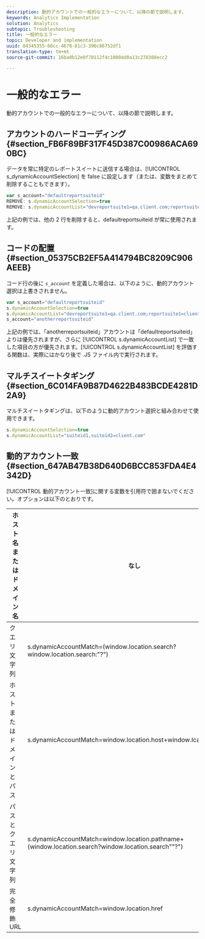 ```yaml
---
description: 動的アカウントでの一般的なエラーについて、以降の節で説明します。
keywords: Analytics Implementation
solution: Analytics
subtopic: Troubleshooting
title: 一般的なエラー
topic: Developer and implementation
uuid: 04345355-60cc-4678-81c3-390c86752df1
translation-type: tm+mt
source-git-commit: 16ba0b12e0f70112f4c10804d0a13c278388ecc2

---
```



# 一般的なエラー

動的アカウントでの一般的なエラーについて、以降の節で説明します。

## アカウントのハードコーディング {#section_FB6F89BF317F45D387C00986ACA690BC}

データを常に特定のレポートスイートに送信する場合は、[!UICONTROL s_dynamicAccountSelection] を false に設定します（または、変数をまとめて削除することもできます）。

```js
var s_account="defaultreportsuiteid" 
REMOVE: s.dynamicAccountSelection=true 
REMOVE: s.dynamicAccountList="devreportsuite1=qa.client.com;reportsuite1=client.com" 
```

上記の例では、他の 2 行を削除すると、defaultreportsuiteid が常に使用されます。

## コードの配置 {#section_05375CB2EF5A414794BC8209C906AEEB}

コード行の後に *`s_account`* を定義した場合は、以下のように、動的アカウント選択は上書きされません。

```js
var s_account="defaultreportsuiteid" 
s.dynamicAccountSelection=true 
s.dynamicAccountList="devreportsuite1=qa.client.com;reportsuite1=client.com" 
s_account="anotherreportsuiteid" 
```

上記の例では、「anotherreportsuiteid」アカウントは「defaultreportsuiteid」よりは優先されますが、さらに [!UICONTROL s.dynamicAccountList] で一致した項目の方が優先されます。[!UICONTROL s.dynamicAccountList] を評価する関数は、実際にはかなり後で .JS ファイル内で実行されます。

## マルチスイートタギング {#section_6C014FA9B87D4622B483BCDE4281D2A9}

マルチスイートタギングは、以下のように動的アカウント選択と組み合わせて使用できます。

```js
s.dynamicAccountSelection=true 
s.dynamicAccountList="suiteid1,suiteid2=client.com" 
```

## 動的アカウント一致 {#section_647AB47B38D640D6BCC853FDA4E4342D}

[!UICONTROL 動的アカウント一致]に関する変数を引用符で囲まないでください。オプションは以下のとおりです。

| ホスト名またはドメイン名 | なし |
|---|---|
| クエリ文字列 | s.dynamicAccountMatch=(window.location.search?window.location.search:"?") |
| ホストまたはドメインとパス | s.dynamicAccountMatch=window.location.host+window.lcation.pathname |
| パスとクエリ文字列 | s.dynamicAccountMatch=window.location.pathname+(window.location.search?window.location.search""?") |
| 完全修飾 URL | s.dynamicAccountMatch=window.location.href |

